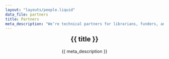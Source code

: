 ```yaml
---
layout: "layouts/people.liquid"
data_file: partners
title: Partners
meta_description: "We’re technical partners for librarians, funders, and open advocates. They inspire and guide what we do, and working in deep collaboration we do our best work. If you’d like to partner with us <a href='mailto:joe@oa.works' target='_blank' rel='noopener'>get in touch</a> with a problem you'd like to take on."
---
```


<section class="section section--half">
  <div class="row">
    <header class="col col--1of3" data-aos="fade-up">
      <h1 style="margin-top: var(--space-sm);">{{ title }}</h1>
      <p>{{ meta_description }}</p>
    </header>
  </div>
</section>
